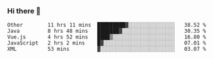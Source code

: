 ### Hi there 👋

<!--
**Hundeklemmen/Hundeklemmen** is a ✨ _special_ ✨ repository because its `README.md` (this file) appears on your GitHub profile.

Here are some ideas to get you started:

- 🔭 I’m currently working on ...
- 🌱 I’m currently learning ...
- 👯 I’m looking to collaborate on ...
- 🤔 I’m looking for help with ...
- 💬 Ask me about ...
- 📫 How to reach me: ...
- 😄 Pronouns: ...
- ⚡ Fun fact: ...
-->
<!--START_SECTION:waka-->
```text
Other        11 hrs 11 mins  █████████▓░░░░░░░░░░░░░░░   38.52 % 
Java         8 hrs 48 mins   ███████▓░░░░░░░░░░░░░░░░░   30.35 % 
Vue.js       4 hrs 52 mins   ████▒░░░░░░░░░░░░░░░░░░░░   16.80 % 
JavaScript   2 hrs 2 mins    █▓░░░░░░░░░░░░░░░░░░░░░░░   07.01 % 
XML          53 mins         ▓░░░░░░░░░░░░░░░░░░░░░░░░   03.07 % 
```
<!--END_SECTION:waka-->

